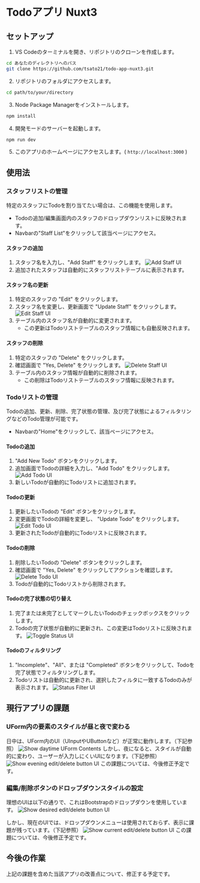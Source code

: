 # Todoアプリ Nuxt3


## セットアップ

1. VS Codeのターミナルを開き、リポジトリのクローンを作成します。

```bash
cd あなたのディレクトリへのパス
git clone https://github.com/tsato21/todo-app-nuxt3.git
```

2. リポジトリのフォルダにアクセスします。

```bash
cd path/to/your/directory
```

3. Node Package Managerをインストールします。

```bash
npm install
```

4. 開発モードのサーバーを起動します。

```bash
npm run dev
```

5. このアプリのホームページにアクセスします。( `http://localhost:3000` )


## 使用法

### スタッフリストの管理
特定のスタッフにTodoを割り当てたい場合は、この機能を使用します。
* Todoの追加/編集画面内のスタッフのドロップダウンリストに反映されます。
* Navbarの"Staff List"をクリックして該当ページにアクセス。

#### スタッフの追加
1. スタッフ名を入力し、"Add Staff" をクリックします。
![Add Staff UI](/docs/assets/add-staff-ui.png)
2. 追加されたスタッフは自動的にスタッフリストテーブルに表示されます。

#### スタッフ名の更新
1. 特定のスタッフの "Edit" をクリックします。
2. スタッフ名を変更し、更新画面で "Update Staff" をクリックします。
![Edit Staff UI](/docs/assets/edit-staff-ui.png)
3. テーブル内のスタッフ名が自動的に変更されます。
    * この更新はTodoリストテーブルのスタッフ情報にも自動反映されます。

#### スタッフの削除
1. 特定のスタッフの "Delete" をクリックします。
2. 確認画面で "Yes, Delete" をクリックします。
![Delete Staff UI](/docs/assets/delete-staff-ui.png)
3. テーブル内のスタッフ情報が自動的に削除されます。
    * この削除はTodoリストテーブルのスタッフ情報に反映されます。


### Todoリストの管理
Todoの追加、更新、削除、完了状態の管理、及び完了状態によるフィルタリングなどのTodo管理が可能です。
* Navbarの"Home"をクリックして、該当ページにアクセス。

#### Todoの追加
1. "Add New Todo" ボタンをクリックします。
2. 追加画面でTodoの詳細を入力し、"Add Todo" をクリックします。
![Add Todo UI](/docs/assets/add-todo-ui.png)
3. 新しいTodoが自動的にTodoリストに追加されます。

#### Todoの更新
1. 更新したいTodoの "Edit" ボタンをクリックします。
2. 変更画面でTodoの詳細を変更し、 "Update Todo" をクリックします。
![Edit Todo UI](/docs/assets/edit-todo-ui.png)
3. 更新されたTodoが自動的にTodoリストに反映されます。

#### Todoの削除
1. 削除したいTodoの "Delete" ボタンをクリックします。
2. 確認画面で "Yes, Delete" をクリックしてアクションを確認します。
![Delete Todo UI](/docs/assets/delete-todo-ui.png)
3. Todoが自動的にTodoリストから削除されます。

#### Todoの完了状態の切り替え
1. 完了または未完了としてマークしたいTodoのチェックボックスをクリックします。
2. Todoの完了状態が自動的に更新され、この変更はTodoリストに反映されます。
![Toggle Status UI](/docs/assets/toggle-status-ui.png)

#### Todoのフィルタリング
1. "Incomplete"、"All"、または "Completed" ボタンをクリックして、Todoを完了状態でフィルタリングします。
2. Todoリストは自動的に更新され、選択したフィルタに一致するTodoのみが表示されます。
![Status Filter UI](/docs/assets/status-filter-ui.png)


## 現行アプリの課題

### UForm内の要素のスタイルが昼と夜で変わる
日中は、UForm内のUI（UInputやUButtonなど）が正常に動作します。（下記参照）
![Show daytime UForm Contents](/docs/assets/daytime-form-ui.png)
しかし、夜になると、スタイルが自動的に変わり、ユーザーが入力しにくいUIになります。（下記参照）
![Show evening edit/delete button UI](/docs/assets/evening-form-ui.png)
この課題については、今後修正予定です。

### 編集/削除ボタンのドロップダウンスタイルの設定
理想のUIは以下の通りで、これはBootstrapのドロップダウンを使用しています。
![Show desired edit/delete button UI](/docs/assets/desired-update-delete-ui.png)

しかし、現在のUIでは、ドロップダウンメニューは使用されておらず、表示に課題が残っています。（下記参照）
![Show current edit/delete button UI](/docs/assets/current-update-delete-ui.png)
この課題については、今後修正予定です。


## 今後の作業

上記の課題を含めた当該アプリの改善点について、修正する予定です。